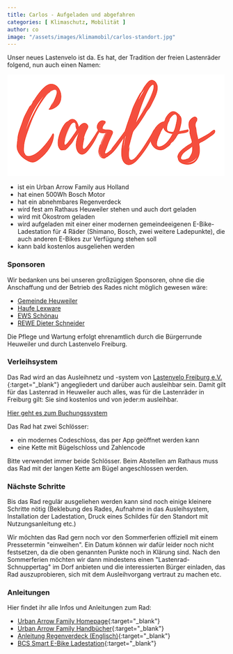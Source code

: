 ```yaml
---
title: Carlos - Aufgeladen und abgefahren
categories: [ Klimaschutz, Mobilität ]
author: co
image: "/assets/images/klimamobil/carlos-standort.jpg"
---
```

Unser neues Lastenvelo ist da. Es hat, der Tradition der freien Lastenräder folgend, nun auch einen Namen: 

![Carlos](/assets/images/klimamobil/carlos.png "Carlos")

- ist ein Urban Arrow Family aus Holland
- hat einen 500Wh Bosch Motor
- hat ein abnehmbares Regenverdeck
- wird fest am Rathaus Heuweiler stehen und auch dort geladen
- wird mit Ökostrom geladen
- wird aufgeladen mit einer einer modernen gemeindeeigenen E-Bike-Ladestation für 4 Räder (Shimano, Bosch, zwei weitere Ladepunkte), die auch anderen E-Bikes zur Verfügung stehen soll
- kann bald kostenlos ausgeliehen werden

### Sponsoren

Wir bedanken uns bei unseren großzügigen Sponsoren, ohne die die Anschaffung und der Betrieb des Rades nicht möglich gewesen wäre:

- [Gemeinde Heuweiler](https://www.heuweiler.de)
- [Haufe Lexware](https://www.lexware.de/)
- [EWS Schönau](https://www.ews-schoenau.de/)
- [REWE Dieter Schneider](https://rewe-dieter-schneider.de/)

Die Pflege und Wartung erfolgt ehrenamtlich durch die Bürgerrunde Heuweiler und durch Lastenvelo Freiburg.

### Verleihsystem

Das Rad wird an das Ausleihnetz und -system von [Lastenvelo Freiburg e.V.](https://www.lastenvelofreiburg.de/){:target="_blank"} angegliedert und darüber auch ausleihbar sein. Damit gilt für das Lastenrad in Heuweiler auch alles, was für die Lastenräder in Freiburg gilt: Sie sind kostenlos und von jeder:m ausleihbar. 

[Hier geht es zum Buchungssystem](https://www.lastenvelofreiburg.de/ausleihen-lastenvelo-21/)

Das Rad hat zwei Schlösser:
- ein modernes Codeschloss, das per App geöffnet werden kann
- eine Kette mit Bügelschloss und Zahlencode

Bitte verwendet immer beide Schlösser. Beim Abstellen am Rathaus muss das Rad mit der langen Kette am Bügel angeschlossen werden.

### Nächste Schritte

Bis das Rad regulär ausgeliehen werden kann sind noch einige kleinere Schritte nötig (Beklebung des Rades, Aufnahme in das Ausleihsystem, Installation der Ladestation, Druck eines Schildes für den Standort mit Nutzungsanleitung etc.)
 
Wir möchten das Rad gern noch vor den Sommerferien offiziell mit einem Pressetermin "einweihen". Ein Datum können wir dafür leider noch nicht festsetzen, da die oben genannten Punkte noch in Klärung sind. Nach den Sommerferien möchten wir dann mindestens einen "Lastenrad-Schnuppertag" im Dorf anbieten und die interessierten Bürger einladen, das Rad auszuprobieren, sich mit dem Ausleihvorgang vertraut zu machen etc.

### Anleitungen

Hier findet ihr alle Infos und Anleitungen zum Rad:

* [Urban Arrow Family Homepage](https://www.urbanarrow.com/de/family){:target="_blank"}
* [Urban Arrow Family Handbücher](https://www.urbanarrow.com/de/broschueren-handbuecher){:target="_blank"}
* [Anleitung Regenverdeck (Englisch)](https://drive.google.com/file/d/1F3voq76KJBajpZ0bpBFX4QZDxQRQL8ny/view?usp=sharing){:target="_blank"}
* [BCS Smart E-Bike Ladestation](https://www.spelsberg.de/e-bike-ladestation/mit-integriertem-ladekabel/58012201/){:target="_blank"}
